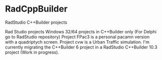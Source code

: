 # RadCppBuilder
RadStudio C++Builder projects

Rad Studio projects Windows 32/64 projects in C++Builder only (For Delphi go to RadStudio repository)
Project FPac3 is a personal pacamn version with a quadriptych screen.
Project cvw is a Urban Traffic simulation. 
I'm currently migrating the C++Builder 6 project in a RadStudio C++Builder 10.3 project (Work in progress).
